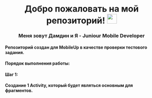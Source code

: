 <h1 align="center">Добро пожаловать на мой репозиторий!</a> 
<img src="https://github.com/blackcater/blackcater/raw/main/images/Hi.gif" height="32"/></h1>
<h3 align="center">Меня зовут Дамдин и Я - Juniour Mobile Developer</h3>
<h4>Репозиторий создан для MobileUp в качестве проверки тестового задания. </h4>
<h4>Порядок выполнения работы:</h4>
<h4>Шаг 1:</h4>
<h4>Создание 1 Activity, который будет являться основным для фрагментов.</h4>
